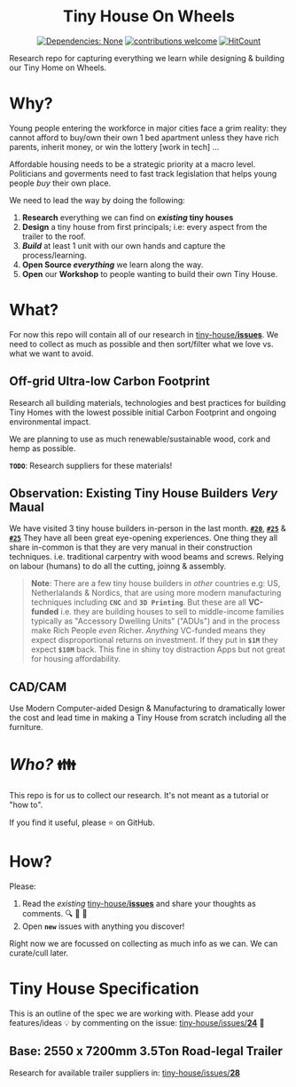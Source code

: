 <div align="center">

# Tiny House On Wheels

[![Dependencies: None](https://img.shields.io/badge/dependencies-none-brightgreen.svg?style=flat-square)](https://libraries.io/hex/envar "Zero Dependencies")
[![contributions welcome](https://img.shields.io/badge/contributions-welcome-brightgreen.svg?style=flat-square)](https://github.com/dwyl/envar/issues)
[![HitCount](http://hits.dwyl.com/dwyl/tiny-house.svg)](http://hits.dwyl.com/dwyl/tiny-house)

</div>

Research repo for capturing everything 
we learn while designing & building 
our Tiny Home on Wheels.


# Why?

Young people entering the workforce in major cities
face a grim reality: 
they cannot afford to buy/own their own 1 bed apartment
unless they have rich parents, inherit money,
or win the lottery [work in tech] ...

Affordable housing needs to be 
a strategic priority at a macro level.
Politicians and goverments need to 
fast track legislation that helps 
young people _buy_ their own place.


We need to lead the way by doing the following:

1. **Research** everything we can find on **_existing_ tiny houses**
2. **Design** a tiny house from first principals; 
   i.e: every aspect from the trailer to the roof.
3. **_Build_** at least 1 unit with our own hands and capture the process/learning.
4. **Open Source _everything_** we learn along the way.
5. **Open** our **Workshop** to people wanting to build their own Tiny House.

# What?

For now this repo will contain all of our research in
[tiny-house/**issues**](https://github.com/nelsonic/tiny-house/issues).
We need to collect as much as possible
and then sort/filter what we love 
vs. what we want to avoid.

## Off-grid Ultra-low Carbon Footprint

Research all building materials,
technologies and best practices
for building Tiny Homes with the 
lowest possible initial Carbon Footprint 
and ongoing environmental impact.

We are planning to use as much 
renewable/sustainable wood,
cork and hemp as possible. 

**`TODO`**: Research suppliers for these materials!


## Observation: Existing Tiny House Builders _Very_ Maual


We have visited 3 tiny house builders in-person
in the last month. 
[**`#20`**](https://github.com/dwyl/tiny-house/issues/20),
[**`#25`**](https://github.com/dwyl/tiny-house/issues/25) 
&
[**`#25`**](https://github.com/dwyl/tiny-house/issues/26)
They have all been great eye-opening experiences.
One thing they all share in-common is that they 
are very manual in their construction techniques.
i.e. traditional carpentry with wood beams 
and screws.
Relying on labour (humans)
to do all the cutting, joinng & assembly.

> **Note**: There are a few tiny house builders 
> in _other_ countries 
> e.g: US, Netherlalands & Nordics,
that are using more modern manufacturing techniques
including **`CNC`** and **`3D Printing`**.
But these are all **VC-funded**
i.e. they are building houses to sell to middle-income
families typically as "Accessory Dwelling Units" ("ADUs")
and in the process make Rich People _even_ Richer. 
_Anything_ VC-funded means
they expect disproportional returns on investment.
If they put in **`$1M`** they expect **`$10M`** back.
This fine in shiny toy distraction Apps
but not great for housing affordability. 


## CAD/CAM


Use Modern Computer-aided Design & Manufacturing
to dramatically lower the cost and lead time
in making a Tiny House from scratch
including all the furniture.

# _Who?_ 👪

This repo is for us to collect our research.
It's not meant as a tutorial 
or "how to".

If you find it useful,
please ⭐ on GitHub. 

# How?

Please: 
1. Read the _existing_ 
[tiny-house/**issues**](https://github.com/nelsonic/tiny-house/issues)
and share your thoughts as comments. 🔍 💬 🙏
2. Open **`new`** issues with anything you discover!

Right now we are focussed on collecting as much info as we can.
We can curate/cull later.


# Tiny House Specification

This is an outline of the spec 
we are working with.
Please add your features/ideas 💡
by commenting on the issue: [tiny-house/issues/**24**](https://github.com/dwyl/tiny-house/issues/24) 💬 

## Base: 2550 x 7200mm 3.5Ton Road-legal Trailer

Research for available trailer suppliers in: 
[tiny-house/issues/**28**](https://github.com/dwyl/tiny-house/issues/28)

